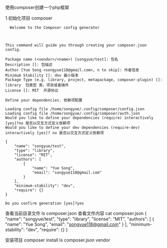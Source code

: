 使用composer创建一个php框架

1.初始化项目 composer  
```
  Welcome to the Composer config generator



This command will guide you through creating your composer.json config.

Package name (<vendor>/<name>) [songyue/test]: 包名
Description []: 包描述
Author [Yue Song <songyue118@gmail.com>, n to skip]: 作者信息
Minimum Stability []: dev 最小版本
Package Type (e.g. library, project, metapackage, composer-plugin) []: library  包类型 类，项目或者插件
License []: MIT  开源协议 

Define your dependencies. 依赖项配置

Loading config file /home/songyue/.config/composer/config.json
Loading config file /home/songyue/.config/composer/auth.json
Would you like to define your dependencies (require) interactively [yes]?no 是否以交互方式定义依赖项
Would you like to define your dev dependencies (require-dev) interactively [yes]? no 是否以交互方式定义依赖项

{
    "name": "songyue/test",
    "type": "library",
    "license": "MIT",
    "authors": [
        {
            "name": "Yue Song",
            "email": "songyue118@gmail.com"
        }
    ],
    "minimum-stability": "dev",
    "require": {}
}

Do you confirm generation [yes]?yes
```
查看当前目录文件 ls 
composer.json
查看文件内容
cat composer.json
{
    "name": "songyue/test",
    "type": "library",
    "license": "MIT",
    "authors": [
        {
            "name": "Yue Song",
            "email": "songyue118@gmail.com"
        }
    ],
    "minimum-stability": "dev",
    "require": {}
}

安装项目 composer install
ls
composer.json vendor


